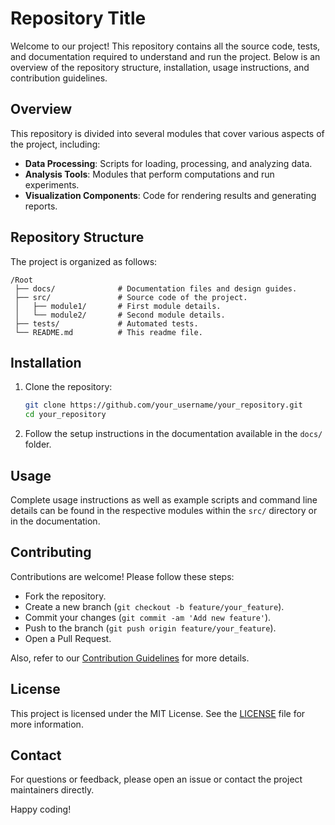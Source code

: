 # Repository Title

Welcome to our project! This repository contains all the source code, tests, and documentation required to understand and run the project. Below is an overview of the repository structure, installation, usage instructions, and contribution guidelines.

## Overview

This repository is divided into several modules that cover various aspects of the project, including:
- **Data Processing**: Scripts for loading, processing, and analyzing data.
- **Analysis Tools**: Modules that perform computations and run experiments.
- **Visualization Components**: Code for rendering results and generating reports.

## Repository Structure

The project is organized as follows:
```
/Root
 ├── docs/              # Documentation files and design guides.
 ├── src/               # Source code of the project.
 │   ├── module1/       # First module details.
 │   └── module2/       # Second module details.
 ├── tests/             # Automated tests.
 └── README.md          # This readme file.
```

## Installation

1. Clone the repository:
	```bash
	git clone https://github.com/your_username/your_repository.git
	cd your_repository
	```
2. Follow the setup instructions in the documentation available in the `docs/` folder.

## Usage

Complete usage instructions as well as example scripts and command line details can be found in the respective modules within the `src/` directory or in the documentation.

## Contributing

Contributions are welcome! Please follow these steps:
- Fork the repository.
- Create a new branch (`git checkout -b feature/your_feature`).
- Commit your changes (`git commit -am 'Add new feature'`).
- Push to the branch (`git push origin feature/your_feature`).
- Open a Pull Request.

Also, refer to our [Contribution Guidelines](docs/CONTRIBUTING.md) for more details.

## License

This project is licensed under the MIT License. See the [LICENSE](LICENSE) file for more information.

## Contact

For questions or feedback, please open an issue or contact the project maintainers directly.

Happy coding!